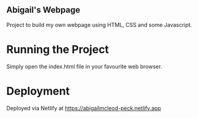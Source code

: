 ## Abigail's Webpage
Project to build my own webpage using HTML, CSS and some Javascript.

# Running the Project
Simply open the index.html file in your favourite web browser.

# Deployment
Deployed via Netlify at https://abigailmcleod-peck.netlify.app